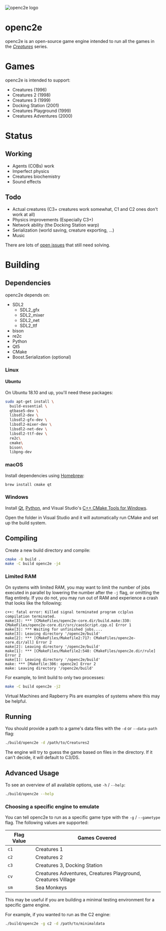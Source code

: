 ![openc2e logo](https://raw.githubusercontent.com/ligfx/openc2e/master/Openc2e-logo2008.png)


# openc2e

openc2e is an open-source game engine intended to run all the games in the
[_Creatures_](https://creatures.wiki) series.

# Games

openc2e is intended to support:

* Creatures (1996)
* Creatures 2 (1998)
* Creatures 3 (1999)
* Docking Station (2001)
* Creatures Playground (1999)
* Creatures Adventures (2000)

# Status

## Working

* Agents (COBs) work
* Imperfect physics
* Creatures biochemistry
* Sound effects

## Todo

* Actual creatures (C3+ creatures work somewhat, C1 and C2 ones don't work at all)
* Physics improvements (Especially C3+)
* Network ability (the Docking Station warp)
* Serialization (world saving, creature exporting, ...)
* Music

There are lots of [open issues](https://github.com/openc2e/openc2e/issues) that still need solving.

# Building

## Dependencies

openc2e depends on:

* SDL2
  * SDL2_gfx
  * SDL2_mixer
  * SDL2_net
  * SDL2_ttf
* bison
* re2c
* Python
* Qt5
* CMake
* Boost.Serialization (optional)

### Linux

#### Ubuntu

On Ubuntu 18.10 and up, you'll need these packages:

```bash
sudo apt-get install \
  build-essential \
  qtbase5-dev \
  libsdl2-dev \
  libsdl2-gfx-dev \
  libsdl2-mixer-dev \
  libsdl2-net-dev \
  libsdl2-ttf-dev \
  re2c\
  cmake\
  bison\
  libpng-dev
```

### macOS

Install dependencies using [Homebrew](https://brew.sh):

```bash
brew install cmake qt
```

### Windows

Install [Qt](https://www.qt.io/download), [Python](https://www.microsoft.com/en-us/p/python-38/9mssztt1n39l#activetab=pivot:overviewtab), and Visual Studio's [C++ CMake Tools for Windows](https://docs.microsoft.com/en-us/cpp/build/cmake-projects-in-visual-studio?view=vs-2019#installation).

Open the folder in Visual Studio and it will automatically run CMake and set up the build system.

## Compiling

Create a new build directory and compile:

```bash
cmake -B build .
make -C build openc2e -j4
```

### Limited RAM

On systems with limited RAM, you may want to limit the number of jobs executed in parallel by lowering the number after the `-j` flag, or omitting the flag entirely. If you do not, you may run out of RAM and experience a crash that looks like the following:
```
c++: fatal error: Killed signal terminated program cc1plus
compilation terminated.
make[3]: *** [CMakeFiles/openc2e-core.dir/build.make:330: CMakeFiles/openc2e-core.dir/src/caosScript.cpp.o] Error 1
make[3]: *** Waiting for unfinished jobs....
make[3]: Leaving directory '/openc2e/build'
make[2]: *** [CMakeFiles/Makefile2:717: CMakeFiles/openc2e-core.dir/all] Error 2
make[2]: Leaving directory '/openc2e/build'
make[1]: *** [CMakeFiles/Makefile2:548: CMakeFiles/openc2e.dir/rule] Error 2
make[1]: Leaving directory '/openc2e/build'
make: *** [Makefile:306: openc2e] Error 2
make: Leaving directory '/openc2e/build'
```

For example, to limit build to only two processes:

```bash
make -C build openc2e -j2
```

Virtual Machines and Rapberry Pis are examples of systems where this may be helpful.

## Running

You should provide a path to a game's data files with the `-d` or `--data-path` flag:

```bash
./build/openc2e -d /path/to/Creatures2
```

The engine will try to guess the game based on files in the directory. If it can't decide, it will default to C3/DS.

## Advanced Usage

To see an overview of all available options, use `-h` / `--help`:
```bash
./build/openc2e --help
```

### Choosing a specific engine to emulate

You can tell openc2e to run as a specific game type with the `-g` / `--gametype` flag. The following values are supported:

| Flag Value | Games Covered                                                 |
|------------|---------------------------------------------------------------|
| `c1`       | Creatures 1                                                   |
| `c2`       | Creatures 2                                                   |
| `c3`       | Creatures 3, Docking Station                                  |
| `cv`       | Creatures Adventures, Creatures Playground, Creatures Village |
| `sm`       | Sea Monkeys                                                   |

This may be useful if you are building a minimal testing environment for a specific game engine.

For example, if you wanted to run as the C2 engine:

```bash
./build/openc2e -g c2 -d /path/to/minimaldata
```

